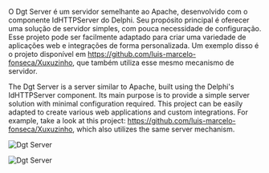 O Dgt Server é um servidor semelhante ao Apache, desenvolvido com o componente IdHTTPServer do Delphi. Seu propósito principal é oferecer uma solução de servidor simples, com pouca necessidade de configuração. Esse projeto pode ser facilmente adaptado para criar uma variedade de aplicações web e integrações de forma personalizada. Um exemplo disso é o projeto disponível em https://github.com/luis-marcelo-fonseca/Xuxuzinho, que também utiliza esse mesmo mecanismo de servidor.

The Dgt Server is a server similar to Apache, built using the Delphi's IdHTTPServer component. Its main purpose is to provide a simple server solution with minimal configuration required. This project can be easily adapted to create various web applications and custom integrations. For example, take a look at this project: https://github.com/luis-marcelo-fonseca/Xuxuzinho, which also utilizes the same server mechanism.

![Dgt Server]([URL_da_Imagem](https://github.com/luis-marcelo-fonseca/dgtserver/blob/main/1.png))

![Dgt Server]([URL_da_Imagem](https://github.com/luis-marcelo-fonseca/dgtserver/blob/main/2.png))

